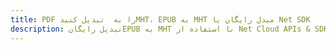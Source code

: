 ---title: PDF را به  تبدیل کنیدMHT، EPUB به MHT مبدل رایگان یا Net SDKdescription: تبدیل رایگانEPUB به MHT با استفاده از Net Cloud APIs & SDK همچنین اسناد PDF را در Cloud ایجاد، ویرایش و رندر کنید.---